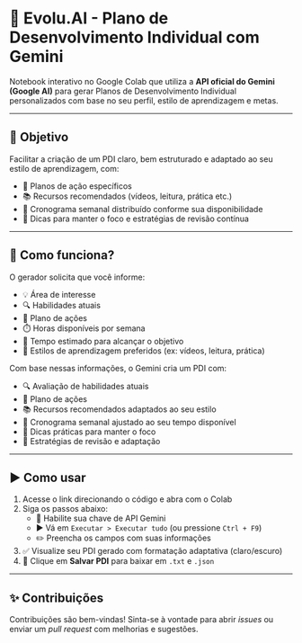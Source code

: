 # 📌 Evolu.AI - Plano de Desenvolvimento Individual com Gemini

Notebook interativo no Google Colab que utiliza a **API oficial do Gemini (Google AI)** para gerar Planos de Desenvolvimento Individual personalizados com base no seu perfil, estilo de aprendizagem e metas.

---

## 🚀 Objetivo

Facilitar a criação de um PDI claro, bem estruturado e adaptado ao seu estilo de aprendizagem, com:

* 🎯 Planos de ação específicos
* 📚 Recursos recomendados (vídeos, leitura, prática etc.)
* 📆 Cronograma semanal distribuído conforme sua disponibilidade
* 🧠 Dicas para manter o foco e estratégias de revisão contínua

---

## 🧠 Como funciona?

O gerador solicita que você informe:

* 💡 Área de interesse
* 🔍 Habilidades atuais
* 🎯 Plano de ações
* ⏱️ Horas disponíveis por semana
* 📆 Tempo estimado para alcançar o objetivo
* 🧠 Estilos de aprendizagem preferidos (ex: vídeos, leitura, prática)

Com base nessas informações, o Gemini cria um PDI com:

* 🔍 Avaliação de habilidades atuais
* 🎯 Plano de ações
* 📚 Recursos recomendados adaptados ao seu estilo
* 📆 Cronograma semanal ajustado ao seu tempo disponível
* 🧩 Dicas práticas para manter o foco
* 🔁 Estratégias de revisão e adaptação

---

## ▶️ Como usar

1. Acesse o link direcionando o código e abra com o Colab
2. Siga os passos abaixo:
   * 🔐 Habilite sua chave de API Gemini
   * ▶️ Vá em `Executar > Executar tudo` (ou pressione `Ctrl + F9`)
   * ✏️ Preencha os campos com suas informações
3. ✅ Visualize seu PDI gerado com formatação adaptativa (claro/escuro)
4. 💾 Clique em **Salvar PDI** para baixar em `.txt` e `.json`

---

## ✨ Contribuições

Contribuições são bem-vindas!
Sinta-se à vontade para abrir *issues* ou enviar um *pull request* com melhorias e sugestões.

